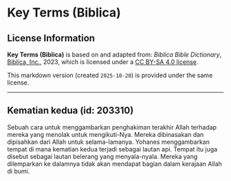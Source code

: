 # Key Terms (Biblica)

## License Information

**Key Terms (Biblica)** is based on and adapted from: _Biblica Bible Dictionary_, [Biblica, Inc.](https://www.biblica.com/), 2023, which is licensed under a [CC BY-SA 4.0 license](https://creativecommons.org/licenses/by-sa/4.0/legalcode.en).

This markdown version (created `2025-10-20`) is provided under the same license.



--------------------------------

## Kematian kedua (id: 203310)

Sebuah cara untuk menggambarkan penghakiman terakhir Allah terhadap mereka yang menolak untuk mengikuti\-Nya. Mereka dibinasakan dan dipisahkan dari Allah untuk selama\-lamanya. Yohanes menggambarkan tempat di mana kematian kedua terjadi sebagai lautan api. Tempat itu juga disebut sebagai lautan belerang yang menyala\-nyala. Mereka yang dilemparkan ke dalamnya tidak akan mendapat bagian dalam kerajaan Allah di bumi.


